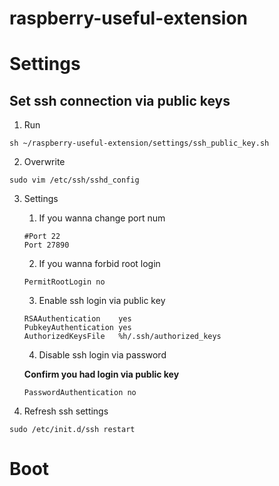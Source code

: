# raspberry-useful-extension

# Settings

## Set ssh connection via public keys

1. Run

`sh ~/raspberry-useful-extension/settings/ssh_public_key.sh`

2. Overwrite

`sudo vim /etc/ssh/sshd_config`

3. Settings

    1. If you wanna change port num
    
    ```
    #Port 22
    Port 27890
    ```


    2. If you wanna forbid root login
    
    ```
    PermitRootLogin no
    ```

    3. Enable ssh login via public key
    
    ```
    RSAAuthentication    yes
    PubkeyAuthentication yes
    AuthorizedKeysFile   %h/.ssh/authorized_keys
    ```

    4. Disable ssh login via password

    **Confirm you had login via public key**

    ```
    PasswordAuthentication no
    ```

4. Refresh ssh settings

```
sudo /etc/init.d/ssh restart
```

# Boot
